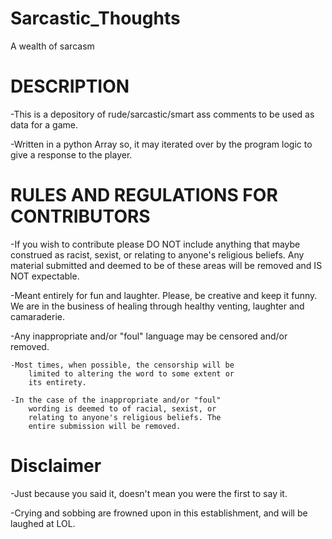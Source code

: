 # Sarcastic_Thoughts
 A wealth of sarcasm

# DESCRIPTION
-This is a depository of rude/sarcastic/smart ass comments 
    to be used as data for a game.

-Written in a python Array so, it may iterated over by the
    program logic to give a response to the player.

# RULES AND REGULATIONS FOR CONTRIBUTORS
-If you wish to contribute please DO NOT include anything
    that maybe construed as racist, sexist, or relating to
    anyone's religious beliefs.  Any material submitted and 
    deemed to be of these areas will be removed and IS NOT
    expectable.

-Meant entirely for fun and laughter. Please, be creative
    and keep it funny.  We are in the business of healing
    through healthy venting, laughter and camaraderie.

-Any inappropriate and/or "foul" language may be censored 
    and/or removed.  

    -Most times, when possible, the censorship will be 
        limited to altering the word to some extent or
        its entirety.

    -In the case of the inappropriate and/or "foul" 
        wording is deemed to of racial, sexist, or
        relating to anyone's religious beliefs. The
        entire submission will be removed.


# Disclaimer

-Just because you said it, doesn't mean you were the first to say it.

-Crying and sobbing are frowned upon in this establishment, and will be
    laughed at LOL.

